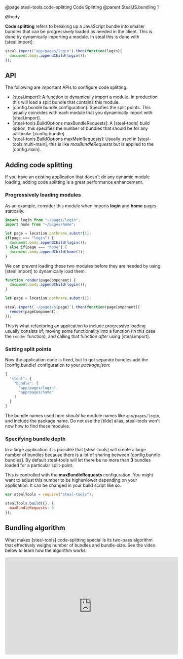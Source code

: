 @page steal-tools.code-splitting Code Splitting
@parent StealJS.bundling 1

@body

__Code splitting__ refers to breaking up a JavaScript bundle into smaller bundles that can be progressively loaded as needed in the client. This is done by dynamically importing a module. In steal this is done with [steal.import]:

```js
steal.import("app/pages/login").then(function(login){
  document.body.appendChild(login());
});
```

## API

The following are important APIs to configure code splitting.

* [steal.import]: A function to dynamically import a module. In production this will load a split bundle that contains this module.
* [config.bundle bundle configuration]: Specifies the split points. This usually coincides with each module that you dynamically import with [steal.import].
* [steal-tools.BuildOptions maxBundleRequests]: A [steal-tools] build option, this specifies the number of bundles that should be for any particular [config.bundle].
* [steal-tools.BuildOptions maxMainRequests]: Usually used in [steal-tools.multi-main], this is like *maxBundleRequests* but is applied to the [config.main].

## Adding code splitting

If you have an existing application that doesn't do any dynamic module loading, adding code splitting is a great performance enhancement.

### Progressively loading modules

As an example, consider this module when imports __login__ and __home__ pages statically:

```js
import login from "~/pages/login";
import home from "~/pages/home";

let page = location.pathname.substr(1);
if(page === "login") {
  document.body.appendChild(login());
} else if(page === "home") {
  document.body.appendChild(home());
}
```

We can prevent loading these two modules before they are needed by using [steal.import] to dynamically load them:

```js
function render(pageComponent) {
  document.body.appendChild(login());
}

let page = location.pathname.substr(1);

steal.import(`~/pages/${page}`).then(function(pageComponent){
  render(pageComponent);
});
```

This is what refactoring an application to include progressive loading usually consists of; moving some functionality into a function (in this case the `render` function), and calling that function *after* using [steal.import].

### Setting split points

Now the application code is fixed, but to get separate bundles add the [config.bundle] configuration to your *package.json*:

```js
{
  "steal": {
    "bundle": [
      "app/pages/login",
      "app/pages/home"
    ]
  }
}
```

The bundle names used here *should be* module names like `app/pages/login`, and include the package name. Do not use the [tilde] alias, steal-tools won't now how to find these modules.

### Specifying bundle depth

In a large application it is possible that [steal-tools] will create a large number of bundles because there is a lot of sharing between [config.bundle bundles]. By default steal-tools will let there be no more than __3__ bundles loaded for a particular split-point.

This is controlled with the __maxBundleRequests__ configuration. You might want to adjust this number to be higher/lower depending on your application. It can be changed in your build script like so:

```js
var stealTools = require("steal-tools");

stealTools.build({}, {
  maxBundleRequests: 5
});
```

## Bundling algorithm

What makes [steal-tools] code-splitting special is its two-pass algorithm that effectively weighs number of bundles and bundle-size. See the video below to learn how the algorithm works:

<iframe width="560" height="315" src="https://www.youtube.com/embed/C-kM0v9L9UY" frameborder="0" allowfullscreen></iframe>
